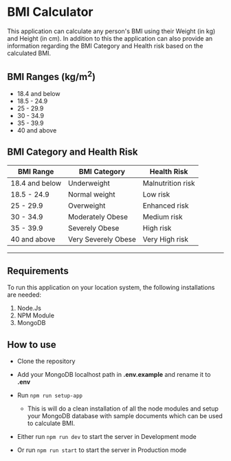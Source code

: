 # BMI Calculator

This application can calculate any person's BMI using their Weight (in kg) and Height (in cm). In addition to this the application can also provide an information regarding the BMI Category and Health risk based on the calculated BMI.

## BMI Ranges (kg/m<sup>2</sup>)

-   18.4 and below
-   18.5 - 24.9
-   25 - 29.9
-   30 - 34.9
-   35 - 39.9
-   40 and above

## BMI Category and Health Risk

| BMI Range      | BMI Category        | Health Risk       |
| -------------- | ------------------- | ----------------- |
| 18.4 and below | Underweight         | Malnutrition risk |
| 18.5 - 24.9    | Normal weight       | Low risk          |
| 25 - 29.9      | Overweight          | Enhanced risk     |
| 30 - 34.9      | Moderately Obese    | Medium risk       |
| 35 - 39.9      | Severely Obese      | High risk         |
| 40 and above   | Very Severely Obese | Very High risk    |

---

## Requirements

To run this application on your location system, the following installations are needed:

1. Node.Js
2. NPM Module
3. MongoDB

## How to use

-   Clone the repository
-   Add your MongoDB localhost path in **.env.example** and rename it to **.env**
-   Run `npm run setup-app`

    -   This is will do a clean installation of all the node modules and setup your MongoDB database with sample documents which can be used to calculate BMI.

-   Either run `npm run dev` to start the server in Development mode
-   Or run `npm run start` to start the server in Production mode
